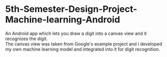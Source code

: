 # 5th-Semester-Design-Project-Machine-learning-Android
An Android app which lets you draw a digit into a canvas view and it recognizes the digit.</br>
The canvas view was taken from Google's example project and i developed my own machine learning model and integrated into it for digit recognition.
